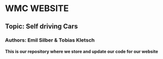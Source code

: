 # WMC WEBSITE
## Topic: Self driving Cars
### Authors: Emil Silber & Tobias Kletsch

#### This is our repository where we store and update our code for our website